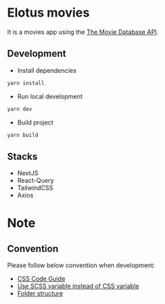 # Elotus movies

It is a movies app using the [The Movie Database API](https://developers.themoviedb.org/3).

## Development

- Install dependencies

```bash
yarn install 
```

- Run local development

```bash
yarn dev 
```

- Build project

```bash
yarn build 
```

## Stacks

- NextJS
- React-Query
- TailwindCSS
- Axios

# Note

## Convention

Please follow below convention when development:

- [CSS Code Guide](https://codeguide.co/#css)
- [Use SCSS variable instead of CSS variable](https://sass-lang.com/documentation/variables)
- [Folder structure](https://unlyed.github.io/next-right-now/reference/folder-structure)
